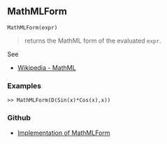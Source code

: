 ## MathMLForm

```
MathMLForm(expr)
```

> returns the MathML form of the evaluated `expr`. 
 
See
* [Wikipedia - MathML](https://en.wikipedia.org/wiki/MathML)

### Examples
 
```
>> MathMLForm(D(Sin(x)*Cos(x),x))
```

### Github

* [Implementation of MathMLForm](https://github.com/axkr/symja_android_library/blob/master/symja_android_library/matheclipse-core/src/main/java/org/matheclipse/core/builtin/OutputFunctions.java#L605) 
